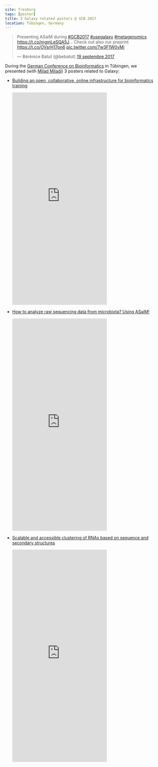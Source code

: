 ```yaml
---
site: freiburg
tags: [poster]
title: 3 Galaxy related posters @ GCB 2017
location: Tübingen, Germany
---
```


<blockquote class="twitter-tweet" data-lang="fr"><p lang="en" dir="ltr">Presenting ASaiM during <a href="https://twitter.com/hashtag/GCB2017?src=hash&amp;ref_src=twsrc%5Etfw">#GCB2017</a> <a href="https://twitter.com/hashtag/usegalaxy?src=hash&amp;ref_src=twsrc%5Etfw">#usegalaxy</a> <a href="https://twitter.com/hashtag/metagenomics?src=hash&amp;ref_src=twsrc%5Etfw">#metagenomics</a> <a href="https://t.co/mgmLeSQA5J">https://t.co/mgmLeSQA5J</a>... Check out also our preprint <a href="https://t.co/OVsrH17pn6">https://t.co/OVsrH17pn6</a> <a href="https://t.co/7w3F1W0vMi">pic.twitter.com/7w3F1W0vMi</a></p>&mdash; Bérénice Batut (@bebatut) <a href="https://twitter.com/bebatut/status/910135440652500997?ref_src=twsrc%5Etfw">19 septembre 2017</a></blockquote>
<script async src="//platform.twitter.com/widgets.js" charset="utf-8"></script>

During the [German Conference on Bioinformatics](http://www.gcb2017.de/) in Tübingen, we presented (with [Milad Miladi](http://www.bioinf.uni-freiburg.de/~miladim/)) 3 posters related to Galaxy:

- [Building an open, collaborative, online infrastructure for bioinformatics training](https://f1000research.com/posters/6-1694)

    <p class="multiple-img">
        <embed src="https://d1hiluowqo0t4b.cloudfront.net/posters/compressed/f1000research-178036.pdf" width="65%" height="700px" type='application/pdf'/>
    </p>

- [How to analyze raw sequencing data from microbiota? Using ASaiM!](https://f1000research.com/posters/6-1695)

    <p class="multiple-img">
        <embed src="https://d1hiluowqo0t4b.cloudfront.net/posters/docs/f1000research-178037.pdf" width="65%" height="700px" type='application/pdf'/>
    </p>

- [Scalable and accessible clustering of RNAs based on sequence and secondary structures](https://f1000research.com/posters/6-1884)

    <p class="multiple-img">
        <embed src="https://d1hiluowqo0t4b.cloudfront.net/posters/docs/f1000research-182067.pdf" width="65%" height="700px" type='application/pdf'/>
    </p>

